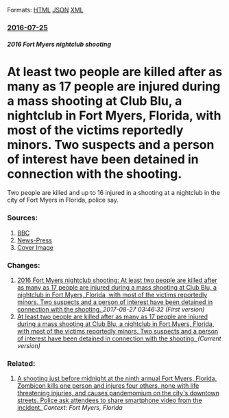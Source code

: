 
Formats: [HTML](/news/2016/07/25/at-least-two-people-are-killed-after-as-many-as-17-people-are-injured-during-a-mass-shooting-at-club-blu-a-nightclub-in-fort-myers-florida.html)  [JSON](/news/2016/07/25/at-least-two-people-are-killed-after-as-many-as-17-people-are-injured-during-a-mass-shooting-at-club-blu-a-nightclub-in-fort-myers-florida.json)  [XML](/news/2016/07/25/at-least-two-people-are-killed-after-as-many-as-17-people-are-injured-during-a-mass-shooting-at-club-blu-a-nightclub-in-fort-myers-florida.xml)  

### [2016-07-25](/news/2016/07/25/index.md)

##### 2016 Fort Myers nightclub shooting
# At least two people are killed after as many as 17 people are injured during a mass shooting at Club Blu, a nightclub in Fort Myers, Florida, with most of the victims reportedly minors. Two suspects and a person of interest have been detained in connection with the shooting. 

Two people are killed and up to 16 injured in a shooting at a nightclub in the city of Fort Myers in Florida, police say.


### Sources:

1. [BBC](http://www.bbc.com/news/world-us-canada-36882456#)
2. [News-Press](http://www.news-press.com/story/news/2016/07/25/two-dead-up-16-injured-after-shooting-fort-myers-nightclub/87518214/)
2. [Cover Image](http://ichef.bbci.co.uk/news/1024/cpsprodpb/3624/production/_90506831_034216592-1.jpg)

### Changes:

1. [2016 Fort Myers nightclub shooting: At least two people are killed after as many as 17 people are injured during a mass shooting at Club Blu, a nightclub in Fort Myers, Florida, with most of the victims reportedly minors. Two suspects and a person of interest have been detained in connection with the shooting. ](/news/2016/07/25/2016-fort-myers-nightclub-shooting-at-least-two-people-are-killed-after-as-many-as-17-people-are-injured-during-a-mass-shooting-at-club-blu.md) _2017-08-27 03:46:32 (First version)_
1. [At least two people are killed after as many as 17 people are injured during a mass shooting at Club Blu, a nightclub in Fort Myers, Florida, with most of the victims reportedly minors. Two suspects and a person of interest have been detained in connection with the shooting. ](/news/2016/07/25/at-least-two-people-are-killed-after-as-many-as-17-people-are-injured-during-a-mass-shooting-at-club-blu-a-nightclub-in-fort-myers-florida.md) _(Current version)_

### Related:

1. [A shooting just before midnight at the ninth annual Fort Myers, Florida, Zombicon kills one person and injures four others, none with life threatening injuries, and causes pandemomium on the city's downtown streets. Police ask attendees to share smartphone video from the incident. ](/news/2015/10/17/a-shooting-just-before-midnight-at-the-ninth-annual-fort-myers-florida-zombicon-kills-one-person-and-injures-four-others-none-with-life-t.md) _Context: Fort Myers, Florida_

